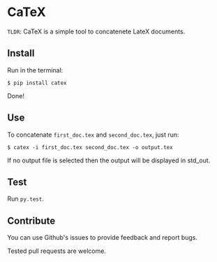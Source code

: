 
# CaTeX

`TLDR`: CaTeX is a simple tool to concatenete LateX documents.

## Install

Run in the terminal:

    $ pip install catex

Done!

## Use

To concatenate `first_doc.tex` and `second_doc.tex`, just run:

    $ catex -i first_doc.tex second_doc.tex -o output.tex

If no output file is selected then the output
will be displayed in std_out.

## Test

Run `py.test`.

## Contribute

You can use Github's issues to provide feedback and
report bugs.

Tested pull requests are welcome.